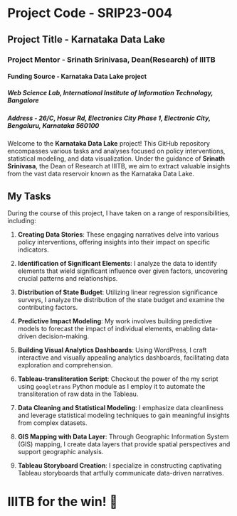 # Project Code - SRIP23-004
## Project Title - Karnataka Data Lake
### Project Mentor - Srinath Srinivasa, Dean(Research) of IIITB
#### Funding Source - Karnataka Data Lake project
##### Web Science Lab, International Institute of Information Technology, Bangalore
##### Address - 26/C, Hosur Rd, Electronics City Phase 1, Electronic City, Bengaluru, Karnataka 560100

Welcome to the **Karnataka Data Lake** project! This GitHub repository encompasses various tasks and analyses focused on policy interventions, statistical modeling, and data visualization. Under the guidance of **Srinath Srinivasa**, the Dean of Research at IIITB, we aim to extract valuable insights from the vast data reservoir known as the Karnataka Data Lake.

## My Tasks
During the course of this project, I have taken on a range of responsibilities, including:

1. **Creating Data Stories**: These engaging narratives delve into various policy interventions, offering insights into their impact on specific indicators.

2. **Identification of Significant Elements**: I analyze the data to identify elements that wield significant influence over given factors, uncovering crucial patterns and relationships.

3. **Distribution of State Budget**: Utilizing linear regression significance surveys, I analyze the distribution of the state budget and examine the contributing factors.

4. **Predictive Impact Modeling**: My work involves building predictive models to forecast the impact of individual elements, enabling data-driven decision-making.

5. **Building Visual Analytics Dashboards**: Using WordPress, I craft interactive and visually appealing analytics dashboards, facilitating data exploration and comprehension.

6. **Tableau-transliteration Script**: Checkout the power of the my script using `googletrans` Python module as I employ it to automate the transliteration of raw data in the Tableau.

7. **Data Cleaning and Statistical Modeling**: I emphasize data cleanliness and leverage statistical modeling techniques to gain meaningful insights from complex datasets.

8. **GIS Mapping with Data Layer**: Through Geographic Information System (GIS) mapping, I create data layers that provide spatial perspectives and support geographic analysis.

9. **Tableau Storyboard Creation**: I specialize in constructing captivating Tableau storyboards that artfully communicate data-driven narratives.

# IIITB for the win! 🚀
